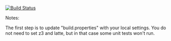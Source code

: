 [![Build Status](https://travis-ci.org/NAG47/green.svf?branch=master)](https://travis-ci.org/NAG47/green.svf?branch=master)

Notes:

The first step is to update "build.properties" with your local
settings.  You do not need to set z3 and latte, but in that case
some unit tests won't run.
